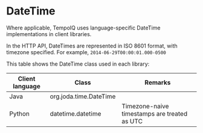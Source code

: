 # DateTime

Where applicable, TempoIQ uses language-specific DateTime implementations
in client libraries.

In the HTTP API, DateTimes are represented in ISO 8601 format, with timezone specified.
For example, `2014-06-29T00:00:01.000-0500`

This table shows the DateTime class used in each library:

| Client language | Class | Remarks |
| ------ | ------- | ----- |
| Java | org.joda.time.DateTime | |
| Python | datetime.datetime | Timezone-naive timestamps are treated as UTC |
